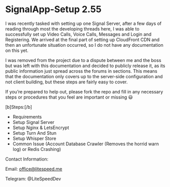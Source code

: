 # SignalApp-Setup 2.55  

I was recently tasked with setting up one Signal Server, after a few days of reading through most the developing threads here, I was able to successfully set up Video Calls, Voice Calls, Messages and Login and Registering. We arrived at the final part of setting up CloudFront CDN and then an unfortunate situation occurred, so I do not have any documentation on this yet.

I was removed from the project due to a dispute between me and the boss but was left with this documentation and decided to publicly release it, as its public information just spread across the forums in sections. This means that the documentation only covers up to the server-side configuration and not client building, but these steps are fairly easy to cover.

If you’re prepared to help out, please fork the repo and fill in any necessary steps or procedures that you feel are important or missing :smiley:

[b]Steps:[/b]

- Requirements
- Setup Signal Server
- Setup Nginx & LetsEncrypt
- Setup Turn And Stun
- Setup Whisper Store
- Common Issue (Account Database Crawler (Removes the horrid warn log) or Redis Crashing)


Contact Information:

Email: office@litespeed.me

Telegram: @LiteSpeedDev
